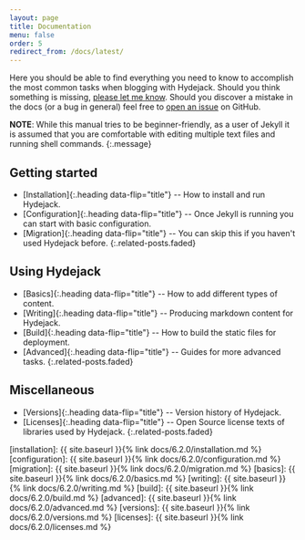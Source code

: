 ```yaml
---
layout: page
title: Documentation
menu: false
order: 5
redirect_from: /docs/latest/
---
```


Here you should be able to find everything you need to know to accomplish the most common tasks when blogging with Hydejack.
Should you think something is missing, [please let me know](mailto:f.klampfer@gmail.com).
Should you discover a mistake in the docs (or a bug in general) feel free to [open an issue](https://github.com/qwtel/hydejack/issues) on GitHub.

**NOTE**: While this manual tries to be beginner-friendly, as a user of Jekyll it is assumed that you are comfortable with editing multiple text files and running shell commands.
{:.message}

## Getting started

* [Installation]{:.heading data-flip="title"} -- How to install and run Hydejack.
* [Configuration]{:.heading data-flip="title"} -- Once Jekyll is running you can start with basic configuration.
* [Migration]{:.heading data-flip="title"} -- You can skip this if you haven't used Hydejack before.
{:.related-posts.faded}

## Using Hydejack

* [Basics]{:.heading data-flip="title"} -- How to add different types of content.
* [Writing]{:.heading data-flip="title"} -- Producing markdown content for Hydejack.
* [Build]{:.heading data-flip="title"} -- How to build the static files for deployment.
* [Advanced]{:.heading data-flip="title"} -- Guides for more advanced tasks.
{:.related-posts.faded}

## Miscellaneous

* [Versions]{:.heading data-flip="title"} -- Version history of Hydejack.
* [Licenses]{:.heading data-flip="title"} -- Open Source license texts of libraries used by Hydejack.
{:.related-posts.faded}

[installation]: {{ site.baseurl }}{% link docs/6.2.0/installation.md %}
[configuration]: {{ site.baseurl }}{% link docs/6.2.0/configuration.md %}
[migration]: {{ site.baseurl }}{% link docs/6.2.0/migration.md %}
[basics]: {{ site.baseurl }}{% link docs/6.2.0/basics.md %}
[writing]: {{ site.baseurl }}{% link docs/6.2.0/writing.md %}
[build]: {{ site.baseurl }}{% link docs/6.2.0/build.md %}
[advanced]: {{ site.baseurl }}{% link docs/6.2.0/advanced.md %}
[versions]: {{ site.baseurl }}{% link docs/6.2.0/versions.md %}
[licenses]: {{ site.baseurl }}{% link docs/6.2.0/licenses.md %}
